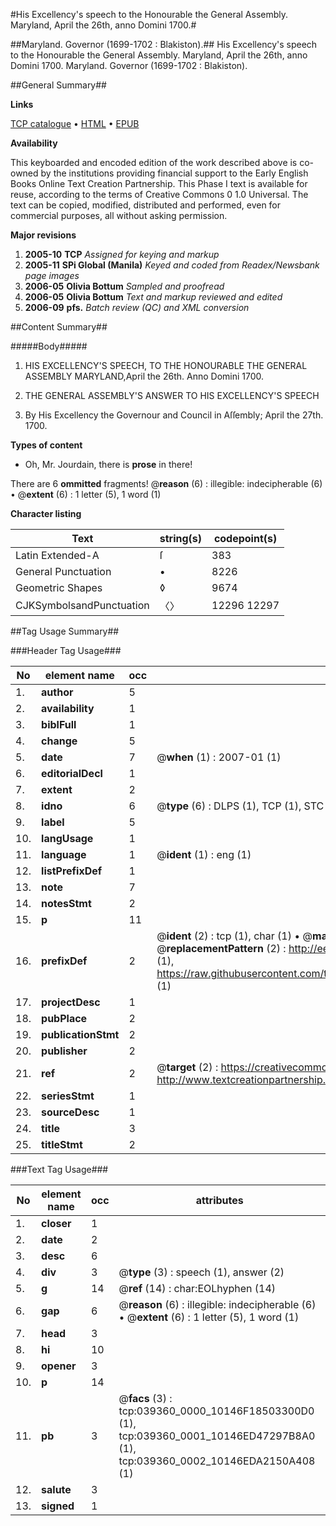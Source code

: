 #His Excellency's speech to the Honourable the General Assembly. Maryland, April the 26th, anno Domini 1700.#

##Maryland. Governor (1699-1702 : Blakiston).##
His Excellency's speech to the Honourable the General Assembly. Maryland, April the 26th, anno Domini 1700.
Maryland. Governor (1699-1702 : Blakiston).

##General Summary##

**Links**

[TCP catalogue](http://www.ota.ox.ac.uk/tcp/)  • 
[HTML](http://tei.it.ox.ac.uk/tcp/Texts-HTML/free/N29/N29556.html)  • 
[EPUB](http://tei.it.ox.ac.uk/tcp/Texts-EPUB/free/N29/N29556.epub)

**Availability**

This keyboarded and encoded edition of the
	       work described above is co-owned by the institutions
	       providing financial support to the Early English Books
	       Online Text Creation Partnership. This Phase I text is
	       available for reuse, according to the terms of Creative
	       Commons 0 1.0 Universal. The text can be copied,
	       modified, distributed and performed, even for
	       commercial purposes, all without asking permission.

**Major revisions**

1. __2005-10__ __TCP__ *Assigned for keying and markup*
1. __2005-11__ __SPi Global (Manila)__ *Keyed and coded from Readex/Newsbank page images*
1. __2006-05__ __Olivia Bottum__ *Sampled and proofread*
1. __2006-05__ __Olivia Bottum__ *Text and markup reviewed and edited*
1. __2006-09__ __pfs.__ *Batch review (QC) and XML conversion*

##Content Summary##

#####Body#####

1. HIS EXCELLENCY'S SPEECH, TO THE HONOURABLE THE GENERAL ASSEMBLY MARYLAND,April the 26th. Anno Domini 1700.

1. THE GENERAL ASSEMBLY'S ANSWER TO HIS EXCELLENCY'S SPEECH

1. By His Excellency the Governour and Council in Aſſembly;
April the 27th. 1700.

**Types of content**

  * Oh, Mr. Jourdain, there is **prose** in there!

There are 6 **ommitted** fragments! 
 @__reason__ (6) : illegible: indecipherable (6)  •  @__extent__ (6) : 1 letter (5), 1 word (1)

**Character listing**


|Text|string(s)|codepoint(s)|
|---|---|---|
|Latin Extended-A|ſ|383|
|General Punctuation|•|8226|
|Geometric Shapes|◊|9674|
|CJKSymbolsandPunctuation|〈〉|12296 12297|

##Tag Usage Summary##

###Header Tag Usage###

|No|element name|occ|attributes|
|---|---|---|---|
|1.|__author__|5||
|2.|__availability__|1||
|3.|__biblFull__|1||
|4.|__change__|5||
|5.|__date__|7| @__when__ (1) : 2007-01 (1)|
|6.|__editorialDecl__|1||
|7.|__extent__|2||
|8.|__idno__|6| @__type__ (6) : DLPS (1), TCP (1), STC (1), NOTIS (1), IMAGE-SET (1), EVANS-CITATION (1)|
|9.|__label__|5||
|10.|__langUsage__|1||
|11.|__language__|1| @__ident__ (1) : eng (1)|
|12.|__listPrefixDef__|1||
|13.|__note__|7||
|14.|__notesStmt__|2||
|15.|__p__|11||
|16.|__prefixDef__|2| @__ident__ (2) : tcp (1), char (1)  •  @__matchPattern__ (2) : ([0-9\-]+):([0-9IVX]+) (1), (.+) (1)  •  @__replacementPattern__ (2) : http://eebo.chadwyck.com/downloadtiff?vid=$1&page=$2 (1), https://raw.githubusercontent.com/textcreationpartnership/Texts/master/tcpchars.xml#$1 (1)|
|17.|__projectDesc__|1||
|18.|__pubPlace__|2||
|19.|__publicationStmt__|2||
|20.|__publisher__|2||
|21.|__ref__|2| @__target__ (2) : https://creativecommons.org/publicdomain/zero/1.0/ (1), http://www.textcreationpartnership.org/docs/. (1)|
|22.|__seriesStmt__|1||
|23.|__sourceDesc__|1||
|24.|__title__|3||
|25.|__titleStmt__|2||


###Text Tag Usage###

|No|element name|occ|attributes|
|---|---|---|---|
|1.|__closer__|1||
|2.|__date__|2||
|3.|__desc__|6||
|4.|__div__|3| @__type__ (3) : speech (1), answer (2)|
|5.|__g__|14| @__ref__ (14) : char:EOLhyphen (14)|
|6.|__gap__|6| @__reason__ (6) : illegible: indecipherable (6)  •  @__extent__ (6) : 1 letter (5), 1 word (1)|
|7.|__head__|3||
|8.|__hi__|10||
|9.|__opener__|3||
|10.|__p__|14||
|11.|__pb__|3| @__facs__ (3) : tcp:039360_0000_10146F18503300D0 (1), tcp:039360_0001_10146ED47297B8A0 (1), tcp:039360_0002_10146EDA2150A408 (1)|
|12.|__salute__|3||
|13.|__signed__|1||
